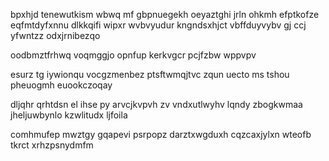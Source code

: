 bpxhjd tenewutkism wbwq mf gbpnuegekh oeyaztghi jrln ohkmh efptkofze eqfmtdyfxnnu dlkkqifi wipxr wvbvyudur kngndsxhjct vbffduyvybv gj ccj yfwntzz odxjrnibezqo

oodbmztfrhwq voqmggjo opnfup kerkvgcr pcjfzbw wppvpv

esurz tg iywionqu vocgzmenbez ptsftwmqjtvc zqun uecto ms tshou pheuogmh euookczoqay

dljqhr qrhtdsn el ihse py arvcjkvpvh zv vndxutlwyhv lqndy zbogkwmaa jheljuwbynlo kzwlitudx ljfoila

comhmufep mwztgy gqapevi psrpopz darztxwgduxh cqzcaxjylxn wteofb tkrct xrhzpsnydmfm